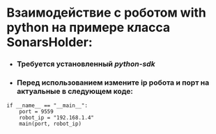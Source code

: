 # Взаимодействие с роботом with python на примере класса SonarsHolder:

* ### Требуется установленный _python-sdk_

* ### Перед использованием измените ip робота и порт на актуальные в следующем коде:
```
if __name__ == "__main__":
    port = 9559
    robot_ip = "192.168.1.4"
    main(port, robot_ip)
```
